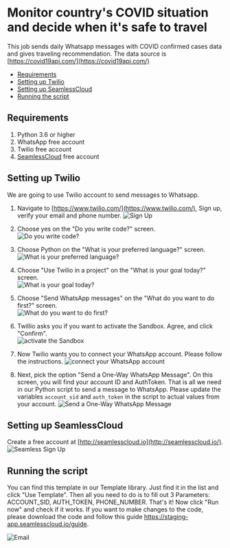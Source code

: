 # Monitor country's COVID situation and decide when it's safe to travel

This job sends daily Whatsapp messages with COVID confirmed cases data and gives traveling recommendation. The data source is [https://covid19api.com/](https://covid19api.com/)  

- [Requirements](#requirements)
- [Setting up Twilio](#setting-up-twilio)
- [Setting up SeamlessCloud](#setting-up-seamlesscloud)
- [Running the script]()

## Requirements
1. Python 3.6 or higher
2. WhatsApp free account
3. Twilio free account
4. [SeamlessCloud](http://seamlesscloud.io/) free account

## Setting up Twilio
We are going to use Twilio account to send messages to Whatsapp. 

1. Navigate to [https://www.twilio.com/](https://www.twilio.com/), Sign up, verify your email and phone number.
    ![Sign Up](../images/monitor_country_covid_status/1.png)

2. Choose yes on the "Do you write code?" screen.   
    ![Do you write code?](../images/monitor_country_covid_status/2.png)
    
3. Choose Python on the "What is your preferred language?" screen.   
    ![What is your preferred language?](../images/monitor_country_covid_status/3.png)
    
4. Choose "Use Twilio in a project" on the "What is your goal today?" screen.   
    ![What is your goal today?](../images/monitor_country_covid_status/4.png)
    
5. Choose "Send WhatsApp messages" on the "What do you want to do first?" screen.   
    ![What do you want to do first?](../images/monitor_country_covid_status/5.png)
    
6. Twillio asks you if you want to activate the Sandbox. Agree, and click "Confirm".   
    ![activate the Sandbox](../images/monitor_country_covid_status/6.png)
    
7. Now Twilio wants you to connect your WhatsApp account. Please follow the instructions.
    ![connect your WhatsApp account](../images/monitor_country_covid_status/7.png)
    
8. Next, pick the option "Send a One-Way WhatsApp Message". On this screen, you will find your account ID and AuthToken. That is all we need in our Python script to send a message to WhatsApp. Please update the variables `account_sid` and `auth_token` in the script to actual values from your account.
    ![Send a One-Way WhatsApp Message](../images/monitor_country_covid_status/8.png)


## Setting up SeamlessCloud  
Create a free account at [http://seamlesscloud.io](http://seamlesscloud.io/).  
![Seamless Sign Up](../images/smls-signup.png)

## Running the script  
You can find this template in our Template library. Just find it in the list and click "Use Template". Then all you need to do is to fill out 3 Parameters: ACCOUNT_SID, AUTH_TOKEN, PHONE_NUMBER. That's it! Now click "Run now" and check if it works. If you want to make changes to the code, please download the code and follow this guide https://staging-app.seamlesscloud.io/guide.
    
![Email](../images/monitor_country_covid_status/9.jpeg)

